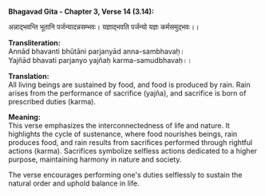 **Bhagavad Gita - Chapter 3, Verse 14 (3.14):**    

अन्नाद्भवन्ति भूतानि पर्जन्यादन्नसम्भवः।
यज्ञाद्भवति पर्जन्यो यज्ञः कर्मसमुद्भवः।।

**Transliteration:**     
Annād bhavanti bhūtāni parjanyād anna-sambhavaḥ।       
Yajñād bhavati parjanyo yajñaḥ karma-samudbhavaḥ।।        

**Translation:**   
All living beings are sustained by food, and food is produced by rain. Rain arises from the performance of sacrifice (yajña), and sacrifice is born of prescribed duties (karma).

**Meaning:**      
This verse emphasizes the interconnectedness of life and nature. It highlights the cycle of sustenance, where food nourishes beings, rain produces food, and rain results from sacrifices performed through rightful actions (karma). Sacrifices symbolize selfless actions dedicated to a higher purpose, maintaining harmony in nature and society.

The verse encourages performing one's duties selflessly to sustain the natural order and uphold balance in life.
